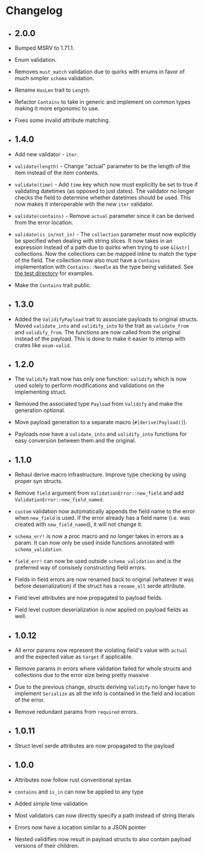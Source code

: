 # Changelog

- ## 2.0.0

- Bumped MSRV to 1.71.1.
- Enum validation.
- Removes `must_match` validation due to quirks with enums in favor of much simpler `schema` validation.
- Rename `HasLen` trait to `Length`.
- Refactor `Contains` to take in generic and implement on common types making it more ergonomic to use.
- Fixes some invalid attribute matching.

- ## 1.4.0

- Add new validator - `iter`.
- `validate(length)` - Change "actual" parameter to be the length of the item instead of the item contents.
- `validate(time)` - Add `time` key which now must explicitly be set to true if validating datetimes (as opposed to just dates). The validator no longer
  checks the field to determine whether datetimes should be used. This now makes it interoperable with the new `iter` validator.
- `validate(contains)` - Remove `actual` parameter since it can be derived from the error location.
- `validate(is_in/not_in)` - The `collection` parameter must now explicitly be specified when dealing with string slices.
  It now takes in an expression instead of a path due to quirks when trying to use `&[&str]` collections.
  Now the collections can be mapped inline to match the type of the field.
  The collection now also must have a `Contains` implementation with `Contains::Needle` as the type being validated.
  See [the test directory](./derive_tests/lib.rs) for examples.
- Make the `Contains` trait public.

- ## 1.3.0

- Added the `ValidifyPayload` trait to associate payloads to original structs. Moved
  `validate_into` and `validify_into` to the trait as `validate_from` and `validify_from`.
  The functions are now called from the original instead of the payload.
  This is done to make it easier to interop with crates like `axum-valid`.

- ## 1.2.0

- The `Validify` trait now has only one function: `validify` which is now used
  solely to perform modifications and validations on the implementing struct.
- Removed the associated type `Payload` from `Validify` and make the generation optional.
- Move payload generation to a separate macro (`#[derive(Payload)]`).
- Payloads now have a `validate_into` and `validify_into` functions for easy conversion
  between them and the original.

- ## 1.1.0

- Rehaul derive macro infrastructure. Improve type checking by using proper syn structs.
- Remove `field` argument from `ValidationError::new_field` and add `ValidationError::new_field_named`.
- `custom` validation now automatically appends the field name to the error when `new_field` is used. If the error
  already has a field name (i.e. was created with `new_field_named`), it will not change it.
- `schema_err!` is now a proc macro and no longer takes in errors as a param. It can now only be used inside functions
  annotated with `schema_validation`.
- `field_err!` can now be used outside `schema_validation` and is the preferred way of consisely constructing field errors.
- Fields in field errors are now renamed back to original (whatever it was before deserialization) if the struct has a `rename_all` serde attribute.
- Field level attributes are now propagated to payload fields.
- Field level custom deserialization is now applied on payload fields as well.

- ## 1.0.12

- All error params now represent the violating field's value with `actual` and the expected value as `target` if applicable.
- Remove params in errors where validation failed for whole structs and collections due to the error size being pretty massive
- Due to the previous change, structs deriving `Validify` no longer have to implement `Serialize` as all the info is contained in the field and location of the error.
- Remove redundant params from `required` errors.

- ## 1.0.11

- Struct level serde attributes are now propagated to the payload

- ## 1.0.0

- Attributes now follow rust conventional syntax
- `contains` and `is_in` can now be applied to any type
- Added simple time validation
- Most validators can now directly specify a path instead of string literals
- Errors now have a location similar to a JSON pointer
- Nested validifies now result in payload structs to also contain payload versions of their children.
